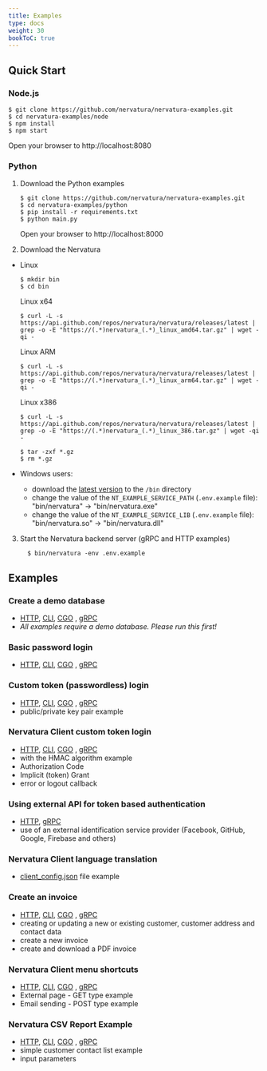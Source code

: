 ```yaml
---
title: Examples
type: docs
weight: 30
bookToC: true
---
```


## **Quick Start**

### Node.js

```
$ git clone https://github.com/nervatura/nervatura-examples.git
$ cd nervatura-examples/node
$ npm install
$ npm start
```
Open your browser to http://localhost:8080

### Python

1. Download the Python examples

    ```
    $ git clone https://github.com/nervatura/nervatura-examples.git
    $ cd nervatura-examples/python
    $ pip install -r requirements.txt
    $ python main.py
    ```
    Open your browser to http://localhost:8000

2. Download the Nervatura

  - Linux
    ```
    $ mkdir bin
    $ cd bin
    ```
    Linux x64
    ```
    $ curl -L -s https://api.github.com/repos/nervatura/nervatura/releases/latest | grep -o -E "https://(.*)nervatura_(.*)_linux_amd64.tar.gz" | wget -qi -
    ```
    Linux ARM
    ```
    $ curl -L -s https://api.github.com/repos/nervatura/nervatura/releases/latest | grep -o -E "https://(.*)nervatura_(.*)_linux_arm64.tar.gz" | wget -qi -
    ```
    Linux x386
    ```
    $ curl -L -s https://api.github.com/repos/nervatura/nervatura/releases/latest | grep -o -E "https://(.*)nervatura_(.*)_linux_386.tar.gz" | wget -qi -
    ```
    ```
    $ tar -zxf *.gz
    $ rm *.gz
    ```

  - Windows users:
    - download the [latest version](https://github.com/nervatura/nervatura/releases/latest) to the `/bin` directory
    - change the value of the `NT_EXAMPLE_SERVICE_PATH` (`.env.example` file): "bin/nervatura" -> "bin/nervatura.exe"
    - change the value of the `NT_EXAMPLE_SERVICE_LIB` (`.env.example` file): "bin/nervatura.so" -> "bin/nervatura.dll"

3. Start the Nervatura backend server (gRPC and HTTP examples)

    ```
      $ bin/nervatura -env .env.example
    ```

## **Examples**

### Create a demo database

  - [HTTP](/docs/service/api), [CLI](/docs/service/cli#cli-api), [CGO](/docs/service/cli#cgo-api)
, [gRPC](/docs/service/grpc)
  - *All examples require a demo database. Please run this first!*

### Basic password login

  - [HTTP](/docs/service/api), [CLI](/docs/service/cli#cli-api), [CGO](/docs/service/cli#cgo-api)
  , [gRPC](/docs/service/grpc)

### Custom token (passwordless) login

  - [HTTP](/docs/service/api), [CLI](/docs/service/cli#cli-api), [CGO](/docs/service/cli#cgo-api)
  , [gRPC](/docs/service/grpc)
  - public/private key pair example

### Nervatura Client custom token login
  
  - [HTTP](/docs/service/api), [CLI](/docs/service/cli#cli-api), [CGO](/docs/service/cli#cgo-api)
  , [gRPC](/docs/service/grpc)
  - with the HMAC algorithm example
  - Authorization Code
  - Implicit (token) Grant
  - error or logout callback

### Using external API for token based authentication

  - [HTTP](/docs/service/api), [gRPC](/docs/service/grpc)
  - use of an external identification service provider (Facebook, GitHub, Google, Firebase and others)

### Nervatura Client language translation
  
  - [client_config.json](https://github.com/nervatura/nervatura/tree/master/dist) file example

### Create an invoice
  
  - [HTTP](/docs/service/api), [CLI](/docs/service/cli#cli-api), [CGO](/docs/service/cli#cgo-api)
  , [gRPC](/docs/service/grpc)
  - creating or updating a new or existing customer, customer address and contact data
  - create a new invoice
  - create and download a PDF invoice

### Nervatura Client menu shortcuts

  - [HTTP](/docs/service/api), [CLI](/docs/service/cli#cli-api), [CGO](/docs/service/cli#cgo-api)
  , [gRPC](/docs/service/grpc)
  - External page - GET type example
  - Email sending - POST type example

### Nervatura CSV Report Example

  - [HTTP](/docs/service/api), [CLI](/docs/service/cli#cli-api), [CGO](/docs/service/cli#cgo-api)
  , [gRPC](/docs/service/grpc)
  - simple customer contact list example
  - input parameters